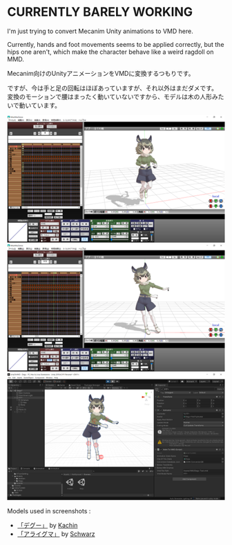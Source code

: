 # CURRENTLY BARELY WORKING

I'm just trying to convert Mecanim Unity animations
to VMD here.

Currently, hands and foot movements seems to be applied
correctly, but the hips one aren't, which make the character
behave like a weird ragdoll on MMD.

Mecanim向けのUnityアニメーションをVMDに変換するつもりです。

ですが、今は手と足の回転はほぼあっていますが、それ以外はまだダメです。
変換のモーションで腰はまったく動いていないですから、モデルは木の人形みたいで動いています。

![Almost complete motorcycle pose in MMD](https://raw.githubusercontent.com/vr-voyage/UnityToVMD/main/Screenshots/Motorcycle-pose-D-bones.png)
![Rotations are kind of working](https://raw.githubusercontent.com/vr-voyage/UnityToVMD/main/Screenshots/Hands-Feet-start-working.png)
![Target Unity pose](https://raw.githubusercontent.com/vr-voyage/UnityToVMD/main/Screenshots/Target-unity-pose.png)

Models used in screenshots :

* [「デグー」](https://3d.nicovideo.jp/works/td65420) by [Kachin](https://3d.nicovideo.jp/users/8829462)
* [「アライグマ」](https://3d.nicovideo.jp/works/td29560) by [Schwarz](https://3d.nicovideo.jp/users/196981)

